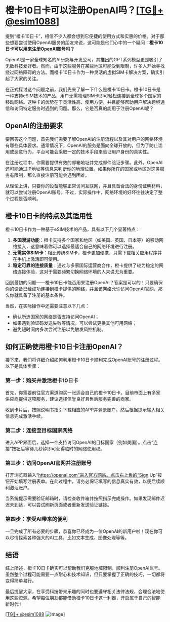 # 橙卡10日卡可以注册OpenAI吗？[[TG💪+ @esim1088](https://t.me/s/esim1088)]

提到“橙卡10日卡”，相信不少人都会想到它便捷的使用方式和实惠的价格。对于那些想要尝试使用OpenAI服务的朋友来说，这可能是他们心中的一个疑问：**橙卡10日卡可以用来注册OpenAI账号吗？**

OpenAI是一家全球知名的AI研究与开发公司，其推出的GPT系列模型更是吸引了无数科技爱好者。然而，由于这些服务在某些地区可能受到限制，许多人开始寻找绕过网络障碍的方法。而橙卡10日卡作为一种灵活的虚拟SIM卡解决方案，确实引起了大家的关注。

在正式探讨这个问题之前，我们先来了解一下什么是橙卡10日卡。橙卡10日卡是一种支持eSIM技术的产品，用户无需物理SIM卡即可轻松连接到全球多个国家的移动网络。这种卡的优势在于灵活性高、使用方便，并且能够帮助用户解决跨境通信和访问特定服务时遇到的问题。那么，它是否真的能用于注册OpenAI呢？

## OpenAI的注册要求

要回答这个问题，首先我们需要了解OpenAI的注册流程以及其对用户的网络环境有哪些具体要求。通常情况下，OpenAI的服务是面向全球开放的，但为了防止滥用或恶意行为，平台可能会采取一定的技术手段来验证用户身份的真实性。

在注册过程中，你需要提供有效的邮箱地址并完成邮件验证步骤。此外，OpenAI还可能通过IP地址等信息来判断你的地理位置。如果你所在的国家或地区对这类服务有限制，那么直接注册可能会遇到困难。

从理论上讲，只要你的设备能够正常访问互联网，并且具备合法的身份证明材料，就可以尝试注册OpenAI账号。不过，实际操作中，网络环境的好坏往往决定了整个过程是否顺利。

## 橙卡10日卡的特点及其适用性

橙卡10日卡作为一种基于eSIM技术的产品，具有以下几个显著特点：

1. **多国漫游功能**：橙卡支持多个国家和地区（如美国、英国、日本等）的移动网络接入，这意味着你可以选择最适合自己的网络环境进行注册。
2. **无需实体SIM卡**：相比传统SIM卡，橙卡更加便携，只需下载相关应用程序并在手机上激活即可使用。
3. **稳定可靠的连接质量**：通过与多家国际运营商合作，橙卡提供了较为稳定的网络连接体验，这对于需要频繁切换网络环境的人来说尤为重要。

回到最初的问题——橙卡10日卡能否用来注册OpenAI？答案是可以的！只要确保你的设备已经成功连接到橙卡提供的网络，并且该网络允许访问OpenAI官网，那么你就具备了注册的基本条件。

当然，在实际操作中还需要注意以下几点：

- 确认所选国家的网络是否支持访问OpenAI；
- 如果遇到验证码发送失败等情况，可以尝试更换其他可用网络；
- 避免短时间内多次尝试注册以免触发风控机制。

## 如何正确使用橙卡10日卡注册OpenAI？

接下来，我们将详细介绍如何利用橙卡10日卡顺利完成OpenAI账号的注册过程。以下是具体步骤：

### 第一步：购买并激活橙卡10日卡

首先，你需要前往官方渠道购买一张适合自己的橙卡10日卡。目前市面上有多家供应商提供这项服务，建议选择信誉良好且售后服务完善的商家。

收到卡片后，按照说明书指引下载相应的APP并登录账户。然后根据提示输入相关信息完成激活手续。

### 第二步：连接至目标国家网络

进入APP界面后，选择一个支持访问OpenAI的目标国家（例如美国）。点击“连接”按钮后等待几秒钟即可获得临时的网络使用权。

### 第三步：访问OpenAI官网并注册账号

打开浏览器输入“https://openai.com”进入官方网站。点击右上角的“Sign Up”按钮开始填写注册表单。在此过程中，请务必保证填写的信息真实有效，以便后续顺利激活账户。

当系统提示需要验证邮箱时，请检查收件箱并按照指示完成操作。如果发现邮件迟迟未到达，可以尝试刷新页面或者重新发送验证链接。

### 第四步：享受AI带来的便利

一旦完成了所有必要的步骤，恭喜你已经成为一位OpenAI的新用户啦！现在你可以尽情探索各种强大的AI工具，比如文本生成、图像处理等等。

## 结语

综上所述，橙卡10日卡确实可以帮助我们克服地域限制，顺利注册OpenAI账号。虽然整个过程可能需要一点耐心和技术知识，但只要掌握了正确的技巧，一切都将变得简单易行。

最后提醒大家，在享受科技带来乐趣的同时也要遵守相关法律法规，合理合法地使用这些资源。希望每位朋友都能借助橙卡10日卡这一利器，开启属于自己的智能新时代！

[[TG💪+ @esim1088](https://t.me/s/esim1088) ![Image](https://i.postimg.cc/4NQfJmqS/Snipaste-2025-05-13-00-14-12.png)]